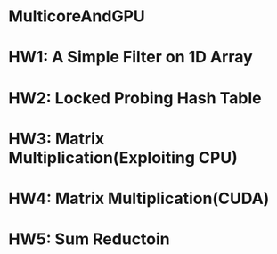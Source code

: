 # MulticoreAndGPU

# HW1: A Simple Filter on 1D Array 

# HW2: Locked Probing Hash Table

# HW3: Matrix Multiplication(Exploiting CPU)

# HW4: Matrix Multiplication(CUDA)

# HW5: Sum Reductoin